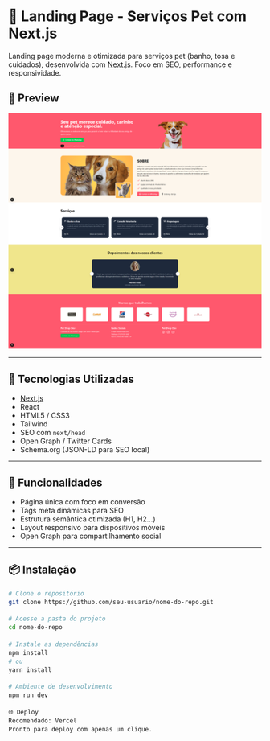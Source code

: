 # 🐾 Landing Page - Serviços Pet com Next.js

Landing page moderna e otimizada para serviços pet (banho, tosa e cuidados), desenvolvida com [Next.js](https://nextjs.org/). Foco em SEO, performance e responsividade.

## 📸 Preview

![Preview da Landing Page](./public/screenshot.png)

---

## 🚀 Tecnologias Utilizadas

- [Next.js](https://nextjs.org/)
- React
- HTML5 / CSS3
- Tailwind
- SEO com `next/head`
- Open Graph / Twitter Cards
- Schema.org (JSON-LD para SEO local)

---

## 🧩 Funcionalidades

- Página única com foco em conversão
- Tags meta dinâmicas para SEO
- Estrutura semântica otimizada (H1, H2…)
- Layout responsivo para dispositivos móveis
- Open Graph para compartilhamento social

---

## 📦 Instalação

```bash
# Clone o repositório
git clone https://github.com/seu-usuario/nome-do-repo.git

# Acesse a pasta do projeto
cd nome-do-repo

# Instale as dependências
npm install
# ou
yarn install

# Ambiente de desenvolvimento
npm run dev

🌐 Deploy
Recomendado: Vercel
Pronto para deploy com apenas um clique.
